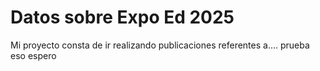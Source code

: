 # Datos sobre Expo Ed 2025
Mi proyecto consta de ir realizando publicaciones referentes a....
prueba eso espero 
